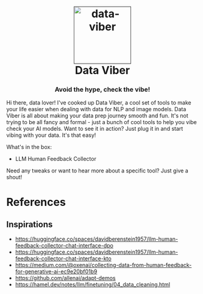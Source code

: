 <h1 align="center">
  <a href=""><img src="https://cdn-icons-png.flaticon.com/512/2091/2091395.png" alt="data-viber" width="150"></a>
  <br>
  Data Viber
  <br>
</h1>

<h3 align="center">Avoid the hype, check the vibe!</h2>

Hi there, data lover! I've cooked up Data Viber, a cool set of tools to make your life easier when dealing with data for NLP and image models. Data Viber is all about making your data prep journey smooth and fun. It's not trying to be all fancy and formal - just a bunch of cool tools to help you vibe check your AI models. Want to see it in action? Just plug it in and start vibing with your data. It's that easy!

What's in the box:

- LLM Human Feedback Collector 

Need any tweaks or want to hear more about a specific tool? Just give a shout!

# References

## Inspirations

- https://huggingface.co/spaces/davidberenstein1957/llm-human-feedback-collector-chat-interface-dpo
- https://huggingface.co/spaces/davidberenstein1957/llm-human-feedback-collector-chat-interface-kto
- https://medium.com/@oxenai/collecting-data-from-human-feedback-for-generative-ai-ec9e20bf01b9
- https://github.com/allenai/adapt-demos
- https://hamel.dev/notes/llm/finetuning/04_data_cleaning.html
